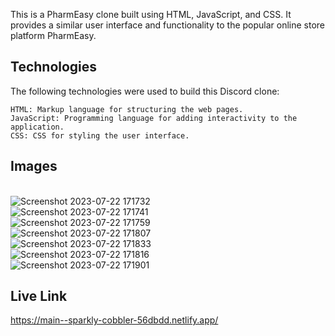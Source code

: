 This is a PharmEasy clone built using HTML, JavaScript, and CSS. It provides a similar user interface and functionality to the popular online store platform PharmEasy.

## Technologies

The following technologies were used to build this Discord clone:

    HTML: Markup language for structuring the web pages.
    JavaScript: Programming language for adding interactivity to the application.
    CSS: CSS for styling the user interface.

## Images 
</br>![Screenshot 2023-07-22 171732](https://github.com/rahil1202/pharmeasy_clone/assets/104057403/4562e835-a0ee-4941-aa33-a0e081618c10)
</br>![Screenshot 2023-07-22 171741](https://github.com/rahil1202/pharmeasy_clone/assets/104057403/3931aef2-d4c3-4662-9a24-81cf074d7b20)
</br>![Screenshot 2023-07-22 171759](https://github.com/rahil1202/pharmeasy_clone/assets/104057403/1d6ba1e1-98de-4949-a4e4-211b7cf72b2e)
</br>![Screenshot 2023-07-22 171807](https://github.com/rahil1202/pharmeasy_clone/assets/104057403/e3073656-1dca-41cd-8748-82063f8f0cc4)
</br>![Screenshot 2023-07-22 171833](https://github.com/rahil1202/pharmeasy_clone/assets/104057403/86394602-5fc9-4030-8566-5025faeabb7e)
</br>![Screenshot 2023-07-22 171816](https://github.com/rahil1202/pharmeasy_clone/assets/104057403/082e45bb-6cc4-4c89-8aa4-97cefd9884b6)
</br>![Screenshot 2023-07-22 171901](https://github.com/rahil1202/pharmeasy_clone/assets/104057403/064721be-3c07-45f8-a03a-0e52f553edf0)





## Live Link

https://main--sparkly-cobbler-56dbdd.netlify.app/
